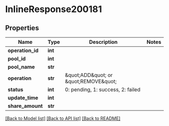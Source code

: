 # InlineResponse200181

## Properties
Name | Type | Description | Notes
------------ | ------------- | ------------- | -------------
**operation_id** | **int** |  | 
**pool_id** | **int** |  | 
**pool_name** | **str** |  | 
**operation** | **str** | \&quot;ADD\&quot; or \&quot;REMOVE\&quot; | 
**status** | **int** | 0: pending, 1: success, 2: failed | 
**update_time** | **int** |  | 
**share_amount** | **str** |  | 

[[Back to Model list]](../README.md#documentation-for-models) [[Back to API list]](../README.md#documentation-for-api-endpoints) [[Back to README]](../README.md)

